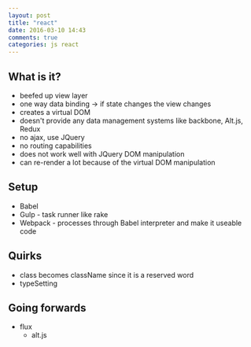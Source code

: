 ```yaml
---
layout: post
title: "react"
date: 2016-03-10 14:43
comments: true
categories: js react
---
```


## What is it?

  - beefed up view layer
  - one way data binding -> if state changes the view changes
  - creates a virtual DOM
  - doesn't provide any data management systems like backbone, Alt.js, Redux
  - no ajax, use JQuery
  - no routing capabilities
  - does not work well with JQuery DOM manipulation
  - can re-render a lot because of the virtual DOM manipulation

## Setup

  - Babel
  - Gulp - task runner like rake
  - Webpack - processes through Babel interpreter and make it useable code

## Quirks

  - class becomes className since it is a reserved word
  - typeSetting

## Going forwards

  - flux
    - alt.js

